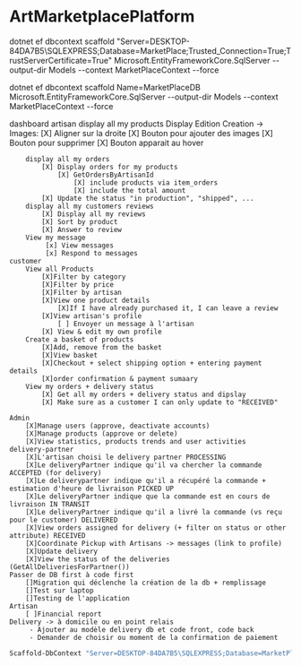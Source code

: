 # ArtMarketplacePlatform
dotnet ef dbcontext scaffold "Server=DESKTOP-84DA7B5\SQLEXPRESS;Database=MarketPlace;Trusted_Connection=True;TrustServerCertificate=True" Microsoft.EntityFrameworkCore.SqlServer --output-dir Models --context MarketPlaceContext --force

dotnet ef dbcontext scaffold Name=MarketPlaceDB Microsoft.EntityFrameworkCore.SqlServer --output-dir Models --context MarketPlaceContext --force

dashboard 
    artisan
        display all my products
            Display
            Edition
            Creation
            -> Images:
                [X] Aligner sur la droite
                [X] Bouton pour ajouter des images
                [X] Bouton pour supprimer
                [X] Bouton apparait au hover

        display all my orders
            [X] Display orders for my products
                [X] GetOrdersByArtisanId 
                    [X] include products via item_orders
                    [X] include the total amount
            [X] Update the status "in production", "shipped", ...
        display all my customers reviews
            [X] Display all my reviews
            [X] Sort by product
            [X] Answer to review
        View my message
             [x] View messages
             [x] Respond to messages
    customer
        View all Products
            [X]Filter by category
            [X]Filter by price
            [X]Filter by artisan
            [X]View one product details
                [X]If I have already purchased it, I can leave a review
            [X]View artisan's profile
                [ ] Envoyer un message à l'artisan
            [X] View & edit my own profile
        Create a basket of products
            [X]Add, remove from the basket
            [X]View basket
            [X]Checkout + select shipping option + entering payment details
            [X]order confirmation & payment sumaary
        View my orders + delivery status
            [X] Get all my orders + delivery status and dipslay
            [X] Make sure as a customer I can only update to "RECEIVED"
            
    Admin
        [X]Manage users (approve, deactivate accounts)
        [X]Manage products (approve or delete)
        [X]View statistics, products trends and user activities 
    delivery-partner
        [X]L'artisan choisi le delivery partner PROCESSING
        [X]Le deliveryPartner indique qu'il va chercher la commande ACCEPTED (for delivery)
        [X]Le deliverypartner indique qu'il a récupéré la commande + estimation d'heure de livraison PICKED UP
        [X]Le deliveryPartner indique que la commande est en cours de livraison IN TRANSIT
        [X]Le deliveryPartner indique qu'il a livré la commande (vs reçu pour le customer) DELIVERED
        [X]View orders assigned for delivery (+ filter on status or other attribute) RECEIVED
        [X]Coordinate Pickup with Artisans -> messages (link to profile)
        [X]Update delivery
        [X]View the status of the deliveries (GetAllDeliveriesForPartner())
    Passer de DB first à code first
        []Migration qui déclenche la création de la db + remplissage
        []Test sur laptop
        []Testing de l'application
    Artisan
        [ ]Financial report
    Delivery -> à domicile ou en point relais
         - Ajouter au modèle delivery db et code front, code back
         - Demander de choisir ou moment de la confirmation de paiement



   ```bash
   Scaffold-DbContext "Server=DESKTOP-84DA7B5\SQLEXPRESS;Database=MarketPlace;Trusted_Connection=True;TrustServerCertificate=True" Microsoft.EntityFrameworkCore.SqlServer -OutputDir ../Domain -ContextDir ../DAL -Namespace Domain -ContextNamespace DAL -Force
   ```